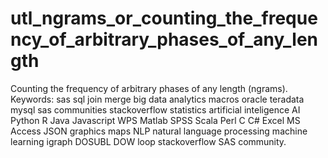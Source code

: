 # utl_ngrams_or_counting_the_frequency_of_arbitrary_phases_of_any_length
Counting the frequency of arbitrary phases of any length (ngrams).  Keywords: sas sql join merge big data analytics macros oracle teradata mysql sas communities stackoverflow statistics artificial inteligence AI Python R Java Javascript WPS Matlab SPSS Scala Perl C C# Excel MS Access JSON graphics maps NLP natural language processing machine learning igraph DOSUBL DOW loop stackoverflow SAS community.
